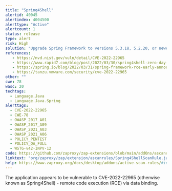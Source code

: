 ```yaml
---
title: "Spring4Shell"
alertid: 40045
alertindex: 4004500
alerttype: "Active"
alertcount: 1
status: release
type: alert
risk: High
solution: "Upgrade Spring Framework to versions 5.3.18, 5.2.20, or newer."
references:
   - https://nvd.nist.gov/vuln/detail/CVE-2022-22965
   - https://www.rapid7.com/blog/post/2022/03/30/spring4shell-zero-day-vulnerability-in-spring-framework/
   - https://spring.io/blog/2022/03/31/spring-framework-rce-early-announcement#vulnerability
   - https://tanzu.vmware.com/security/cve-2022-22965
other: ""
cwe: 78
wasc: 20
techtags: 
  - Language.Java
  - Language.Java.Spring
alerttags: 
  - CVE-2022-22965
  - CWE-78
  - OWASP_2017_A01
  - OWASP_2017_A09
  - OWASP_2021_A03
  - OWASP_2021_A06
  - POLICY_PENTEST
  - POLICY_QA_FULL
  - WSTG-v42-INPV-12
code: https://github.com/zaproxy/zap-extensions/blob/main/addOns/ascanrules/src/main/java/org/zaproxy/zap/extension/ascanrules/Spring4ShellScanRule.java
linktext: "org/zaproxy/zap/extension/ascanrules/Spring4ShellScanRule.java"
help: https://www.zaproxy.org/docs/desktop/addons/active-scan-rules/#id-40045
---
```

The application appears to be vulnerable to CVE-2022-22965 (otherwise known as Spring4Shell) - remote code execution (RCE) via data binding.
